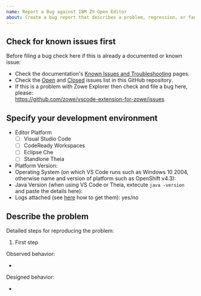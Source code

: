 ```yaml
---
name: Report a Bug against IBM Z® Open Editor
about: Create a bug report that describes a problem, regression, or faulty behavior
---
```


<!-- Search for existing issues and avoid duplication. -->

## Check for known issues first

Before filing a bug check here if this is already a documented or known issue:

- Check the documentation's [Known Issues and Troubleshooting](https://ibm.github.io/zopeneditor-about/Docs/knownissues.html) pages.
- Check the [Open](https://github.com/IBM/zopeneditor-about/issues) and [Closed](https://github.com/IBM/zopeneditor-about/issues?q=is%3Aissue+is%3Aclosed) issues list in this GitHub repository.
- If this is a problem with Zowe Explorer then check and file a bug here, please:\
  <https://github.com/zowe/vscode-extension-for-zowe/issues>

<!-- Describe your envionment and the bug. -->

## Specify your development environment

- Editor Platform
  - [ ] Visual Studio Code
  - [ ] CodeReady Workspaces
  - [ ] Eclipse Che
  - [ ] Standlone Theia
- Platform Version:
- Operating System (on which VS Code runs such as Windows 10 2004, otherwise name and version of platform such as OpenShift v4.3):
- Java Version (when using VS Code or Theia, extecute `java -version` and paste the details here):
- Logs attached (see [here](https://ibm.github.io/zopeneditor-about/Docs/knownissues.html) how to get them): yes/no

## Describe the problem

Detailed steps for reproducing the problem:

1. First step

Observed behavior:

-

Designed behavior:

-
